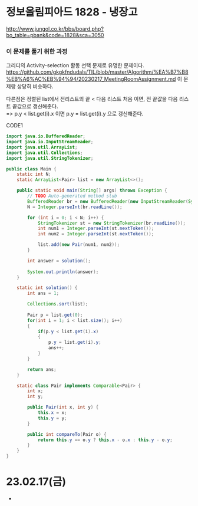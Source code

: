 # 정보올림피아드 1828 - 냉장고
http://www.jungol.co.kr/bbs/board.php?bo_table=pbank&code=1828&sca=3050

### 이 문제를 풀기 위한 과정
그리디의 Activity-selection 활동 선택 문제로 유명한 문제이다.
https://github.com/gkgkfndudals/TIL/blob/master/Algorithm/%EA%B7%B8%EB%A6%AC%EB%94%94/20230217_MeetingRoomAssignment.md
이 문제랑 상당히 비슷하다. 

다른점은 정렬된 list에서 전리스트의 끝 < 다음 리스트 처음 이면, 전 끝값을 다음 리스트 끝값으로 갱신해준다.  
=> p.y < list.get(i).x 이면  p.y = list.get(i).y 으로 갱신해준다.

CODE1
```java
import java.io.BufferedReader;
import java.io.InputStreamReader;
import java.util.ArrayList;
import java.util.Collections;
import java.util.StringTokenizer;

public class Main {
	static int N;
	static ArrayList<Pair> list = new ArrayList<>();

	public static void main(String[] args) throws Exception {
		// TODO Auto-generated method stub
		BufferedReader br = new BufferedReader(new InputStreamReader(System.in));
		N = Integer.parseInt(br.readLine());

		for (int i = 0; i < N; i++) {
			StringTokenizer st = new StringTokenizer(br.readLine());
			int num1 = Integer.parseInt(st.nextToken());
			int num2 = Integer.parseInt(st.nextToken());

			list.add(new Pair(num1, num2));
		}

		int answer = solution();
		
		System.out.println(answer);
	}

	static int solution() {
		int ans = 1;

		Collections.sort(list);
		
		Pair p = list.get(0);
		for(int i = 1; i < list.size(); i++)
		{
			if(p.y < list.get(i).x)
			{
				p.y = list.get(i).y;
				ans++;
			}
		}

		return ans;
	}

	static class Pair implements Comparable<Pair> {
		int x;
		int y;

		public Pair(int x, int y) {
			this.x = x;
			this.y = y;
		}

		public int compareTo(Pair o) {
			return this.y == o.y ? this.x - o.x : this.y - o.y;
		}
	}
}
```

# 23.02.17(금)
* 
